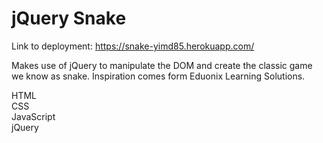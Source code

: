 # jQuery Snake

Link to deployment:
https://snake-yimd85.herokuapp.com/

Makes use of jQuery to manipulate the DOM and create the classic game we know as snake. 
Inspiration comes form Eduonix Learning Solutions.

HTML<br>
CSS<br>
JavaScript<br>
jQuery
